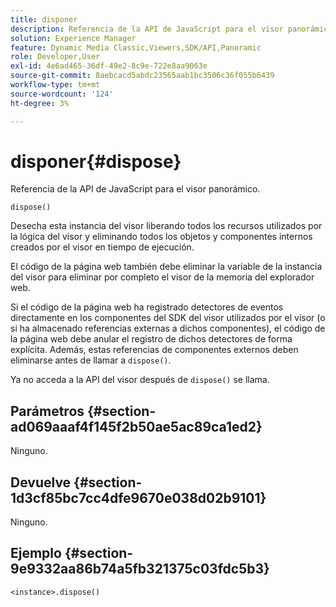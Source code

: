 ```yaml
---
title: disponer
description: Referencia de la API de JavaScript para el visor panorámico.
solution: Experience Manager
feature: Dynamic Media Classic,Viewers,SDK/API,Panoramic
role: Developer,User
exl-id: 4e6ad465-36df-49e2-8c9e-722e8aa9063e
source-git-commit: 8aebcacd5abdc23565aab1bc3506c36f055b6439
workflow-type: tm+mt
source-wordcount: '124'
ht-degree: 3%

---
```


# disponer{#dispose}

Referencia de la API de JavaScript para el visor panorámico.

`dispose()`

Desecha esta instancia del visor liberando todos los recursos utilizados por la lógica del visor y eliminando todos los objetos y componentes internos creados por el visor en tiempo de ejecución.

El código de la página web también debe eliminar la variable de la instancia del visor para eliminar por completo el visor de la memoria del explorador web.

Si el código de la página web ha registrado detectores de eventos directamente en los componentes del SDK del visor utilizados por el visor (o si ha almacenado referencias externas a dichos componentes), el código de la página web debe anular el registro de dichos detectores de forma explícita. Además, estas referencias de componentes externos deben eliminarse antes de llamar a `dispose()`.

Ya no acceda a la API del visor después de `dispose()` se llama.

## Parámetros {#section-ad069aaaf4f145f2b50ae5ac89ca1ed2}

Ninguno.

## Devuelve {#section-1d3cf85bc7cc4dfe9670e038d02b9101}

Ninguno.

## Ejemplo {#section-9e9332aa86b74a5fb321375c03fdc5b3}

```
<instance>.dispose()
```
